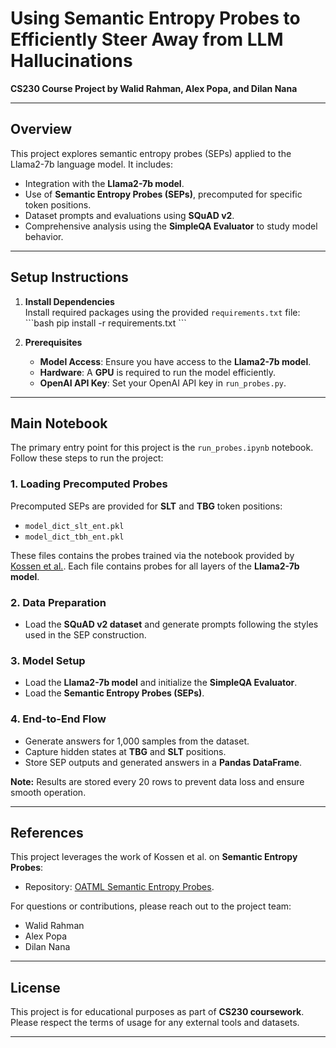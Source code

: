 # **Using Semantic Entropy Probes to Efficiently Steer Away from LLM Hallucinations**  
**CS230 Course Project by Walid Rahman, Alex Popa, and Dilan Nana**  

---

## **Overview**  
This project explores semantic entropy probes (SEPs) applied to the Llama2-7b language model. It includes:  
- Integration with the **Llama2-7b model**.  
- Use of **Semantic Entropy Probes (SEPs)**, precomputed for specific token positions.  
- Dataset prompts and evaluations using **SQuAD v2**.  
- Comprehensive analysis using the **SimpleQA Evaluator** to study model behavior.  

---

## **Setup Instructions**

1. **Install Dependencies**  
   Install required packages using the provided `requirements.txt` file:  
   \`\`\`bash
   pip install -r requirements.txt
   \`\`\`

2. **Prerequisites**  
   - **Model Access**: Ensure you have access to the **Llama2-7b model**.  
   - **Hardware**: A **GPU** is required to run the model efficiently.  
   - **OpenAI API Key**: Set your OpenAI API key in `run_probes.py`.  

---

## **Main Notebook**  
The primary entry point for this project is the `run_probes.ipynb` notebook. Follow these steps to run the project:  

### **1. Loading Precomputed Probes**  
Precomputed SEPs are provided for **SLT** and **TBG** token positions:  
- `model_dict_slt_ent.pkl`  
- `model_dict_tbh_ent.pkl`  

These files contains the probes trained via the notebook provided by  [Kossen et al.](https://github.com/OATML/semantic-entropy-probes). Each file contains probes for all layers of the **Llama2-7b model**.

### **2. Data Preparation**  
- Load the **SQuAD v2 dataset** and generate prompts following the styles used in the SEP construction.  

### **3. Model Setup**  
- Load the **Llama2-7b model** and initialize the **SimpleQA Evaluator**.  
- Load the **Semantic Entropy Probes (SEPs)**.  

### **4. End-to-End Flow**  
- Generate answers for 1,000 samples from the dataset.  
- Capture hidden states at **TBG** and **SLT** positions.  
- Store SEP outputs and generated answers in a **Pandas DataFrame**.  

**Note:** Results are stored every 20 rows to prevent data loss and ensure smooth operation.

---

## **References**  
This project leverages the work of Kossen et al. on **Semantic Entropy Probes**:  
- Repository: [OATML Semantic Entropy Probes](https://github.com/OATML/semantic-entropy-probes).  

For questions or contributions, please reach out to the project team:  
- Walid Rahman  
- Alex Popa  
- Dilan Nana  

--- 

## **License**  
This project is for educational purposes as part of **CS230 coursework**. Please respect the terms of usage for any external tools and datasets.

---

